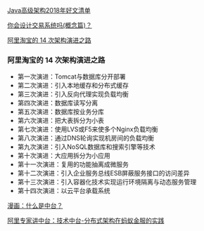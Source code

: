 
[Java高级架构2018年好文清单](https://mp.weixin.qq.com/s/LZIntdM58UTM792DANBHlA)

[你会设计交易系统吗(概念篇)？](https://mp.weixin.qq.com/s/tEheAKJwP1woRsvpDvmBVQ)

[阿里淘宝的 14 次架构演进之路](https://mp.weixin.qq.com/s/BbEeoNGRp01m5xLgd_UV4w)

### 阿里淘宝的 14 次架构演进之路
* 第一次演进：Tomcat与数据库分开部署
* 第二次演进：引入本地缓存和分布式缓存
* 第三次演进：引入反向代理实现负载均衡
* 第四次演进：数据库读写分离
* 第五次演进：数据库按业务分库
* 第六次演进：把大表拆分为小表
* 第七次演进：使用LVS或F5来使多个Nginx负载均衡
* 第八次演进：通过DNS轮询实现机房间的负载均衡
* 第九次演进：引入NoSQL数据库和搜索引擎等技术
* 第十次演进：大应用拆分为小应用
* 第十一次演进：复用的功能抽离成微服务
* 第十二次演进：引入企业服务总线ESB屏蔽服务接口的访问差异
* 第十三次演进：引入容器化技术实现运行环境隔离与动态服务管理
* 第十四次演进：以云平台承载系统


[漫画：什么是中台？](https://mp.weixin.qq.com/s/rF7_xJBq4NJP6CmkW3HPpQ)

[阿里专家讲中台：技术中台-分布式架构在蚂蚁金服的实践](https://mp.weixin.qq.com/s/dMPpzvt0K-bRA0n_sRLFJw)